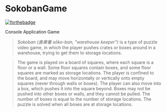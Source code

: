 # SokobanGame 
[![forthebadge](https://forthebadge.com/images/badges/made-with-c-plus-plus.svg)](https://forthebadge.com) <br>

Console Application Game 

> *Sokoban (倉庫番 sōko-ban, "warehouse keeper")* is a type of puzzle video game, in which the player pushes crates or boxes around in a warehouse, trying to get them to storage locations.

> The game is played on a board of squares, where each square is a floor or a wall. Some floor squares contain boxes, and some floor squares are marked as storage locations. The player is confined to the board, and may move horizontally or vertically onto empty squares (never through walls or boxes). The player can also move into a box, which pushes it into the square beyond. Boxes may not be pushed into other boxes or walls, and they cannot be pulled. The number of boxes is equal to the number of storage locations. The puzzle is solved when all boxes are at storage locations.
